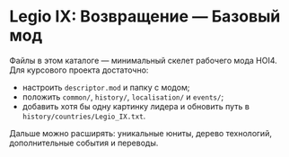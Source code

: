 # Legio IX: Возвращение — Базовый мод

Файлы в этом каталоге — минимальный скелет рабочего мода HOI4. Для курсового проекта достаточно:
- настроить `descriptor.mod` и папку с модом;
- положить `common/`, `history/`, `localisation/` и `events/`;
- добавить хотя бы одну картинку лидера и обновить путь в `history/countries/Legio_IX.txt`.

Дальше можно расширять: уникальные юниты, дерево технологий, дополнительные события и переводы.
